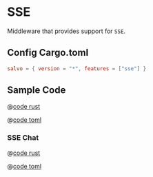 # SSE

Middleware that provides support for `SSE`.

## Config Cargo.toml

```toml
salvo = { version = "*", features = ["sse"] }
```

## Sample Code

<CodeGroup>
<CodeGroupItem title="main.rs" active>

@[code rust](../../codes/sse/src/main.rs)

</CodeGroupItem>
<CodeGroupItem title="Cargo.toml">

@[code toml](../../codes/sse/Cargo.toml)

</CodeGroupItem>
</CodeGroup>

### SSE Chat

<CodeGroup>
<CodeGroupItem title="main.rs" active>

@[code rust](../../codes/sse-chat/src/main.rs)

</CodeGroupItem>
<CodeGroupItem title="Cargo.toml">

@[code toml](../../codes/sse-chat/Cargo.toml)

</CodeGroupItem>
</CodeGroup>